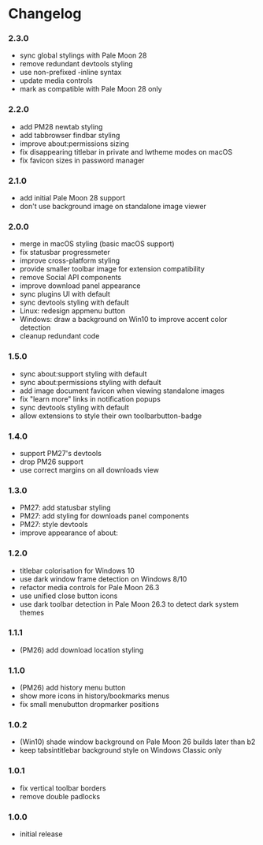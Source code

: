 # Changelog

### 2.3.0
- sync global stylings with Pale Moon 28
- remove redundant devtools styling
- use non-prefixed -inline syntax
- update media controls
- mark as compatible with Pale Moon 28 only

### 2.2.0
- add PM28 newtab styling
- add tabbrowser findbar styling
- improve about:permissions sizing
- fix disappearing titlebar in private and lwtheme modes on macOS
- fix favicon sizes in password manager

### 2.1.0
- add initial Pale Moon 28 support
- don't use background image on standalone image viewer

### 2.0.0
- merge in macOS styling (basic macOS support)
- fix statusbar progressmeter
- improve cross-platform styling
- provide smaller toolbar image for extension compatibility
- remove Social API components
- improve download panel appearance
- sync plugins UI with default
- sync devtools styling with default
- Linux: redesign appmenu button
- Windows: draw a background on Win10 to improve accent color detection
- cleanup redundant code

### 1.5.0
- sync about:support styling with default
- sync about:permissions styling with default
- add image document favicon when viewing standalone images
- fix "learn more" links in notification popups
- sync devtools styling with default
- allow extensions to style their own toolbarbutton-badge

### 1.4.0
- support PM27's devtools
- drop PM26 support
- use correct margins on all downloads view

### 1.3.0
- PM27: add statusbar styling
- PM27: add styling for downloads panel components
- PM27: style devtools
- improve appearance of about:

### 1.2.0
- titlebar colorisation for Windows 10
- use dark window frame detection on Windows 8/10
- refactor media controls for Pale Moon 26.3
- use unified close button icons
- use dark toolbar detection in Pale Moon 26.3 to detect dark system themes

### 1.1.1
- (PM26) add download location styling

### 1.1.0
- (PM26) add history menu button
- show more icons in history/bookmarks menus
- fix small menubutton dropmarker positions

### 1.0.2
- (Win10) shade window background on Pale Moon 26 builds later than b2
- keep tabsintitlebar background style on Windows Classic only

### 1.0.1
- fix vertical toolbar borders
- remove double padlocks

### 1.0.0
- initial release